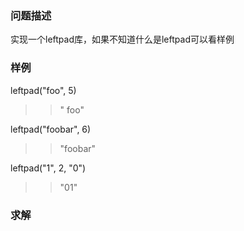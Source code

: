### 问题描述

实现一个leftpad库，如果不知道什么是leftpad可以看样例

### 样例

leftpad("foo", 5)
>> "  foo"

leftpad("foobar", 6)
>> "foobar"

leftpad("1", 2, "0")
>> "01"

### 求解
